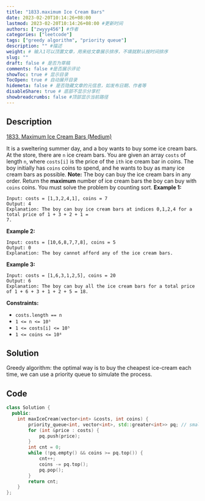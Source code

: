 ```yaml
---
title: "1833.maximum Ice Cream Bars"
date: 2023-02-20T10:14:26+08:00
lastmod: 2023-02-20T10:14:26+08:00 #更新时间
authors: ["zwyyy456"] #作者
categories: ["leetcode"]
tags: ["greedy algorithm", "priority queue"]
description: "" #描述
weight: # 输入1可以顶置文章，用来给文章展示排序，不填就默认按时间排序
slug: ""
draft: false # 是否为草稿
comments: false #是否展示评论
showToc: true # 显示目录
TocOpen: true # 自动展开目录
hidemeta: false # 是否隐藏文章的元信息，如发布日期、作者等
disableShare: true # 底部不显示分享栏
showbreadcrumbs: false #顶部显示当前路径
---
```

## Description
[1833. Maximum Ice Cream Bars (Medium)](https://leetcode.com/problems/maximum-ice-cream-bars/)

It is a sweltering summer day, and a boy wants to buy some ice cream bars.
At the store, there are `n` ice cream bars. You are given an array `costs` of length `n`, where
`costs[i]` is the price of the `ith` ice cream bar in coins. The boy initially has `coins` coins to
spend, and he wants to buy as many ice cream bars as possible.
**Note:** The boy can buy the ice cream bars in any order.
Return the **maximum** number of ice cream bars the boy can buy with  `coins` coins.
You must solve the problem by counting sort.
**Example 1:**
```
Input: costs = [1,3,2,4,1], coins = 7
Output: 4
Explanation: The boy can buy ice cream bars at indices 0,1,2,4 for a total price of 1 + 3 + 2 + 1 =
7.
```
**Example 2:**
```
Input: costs = [10,6,8,7,7,8], coins = 5
Output: 0
Explanation: The boy cannot afford any of the ice cream bars.
```
**Example 3:**
```
Input: costs = [1,6,3,1,2,5], coins = 20
Output: 6
Explanation: The boy can buy all the ice cream bars for a total price of 1 + 6 + 3 + 1 + 2 + 5 = 18.
```
**Constraints:**
- `costs.length == n`
- `1 <= n <= 10⁵`
- `1 <= costs[i] <= 10⁵`
- `1 <= coins <= 10⁸`

## Solution
Greedy algorithm: the optimal way is to buy the cheapest ice-cream each time, we can use a priority queue to simulate the process.

## Code
```cpp
class Solution {
  public:
    int maxIceCream(vector<int> &costs, int coins) {
        priority_queue<int, vector<int>, std::greater<int>> pq; // small top stack
        for (int &price : costs) {
            pq.push(price);
        }
        int cnt = 0;
        while (!pq.empty() && coins >= pq.top()) {
            cnt++;
            coins -= pq.top();
            pq.pop();
        }
        return cnt;
    }
};
```